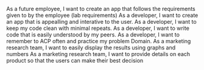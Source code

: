 As a future employee, I want to create an app that follows the requirements given to by the employee (lab requirements)
As a developer, I want to create an app that is appealling and interative to the user.
As a developer, I want to keep my code clean with minimal repeats.
As a developer, I want to write code that is easily understood by my peers.
As a developer, I want to remember to ACP often and practice my problem Domain.
As a marketing research team, I want to easily display the results using graphs and numbers
As a marketing research team, I want to provide details on each product so that the users can make their best decision

